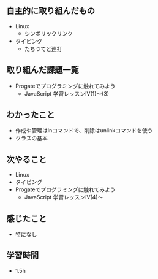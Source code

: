 ## 自主的に取り組んだもの
- Linux
     - シンボリックリンク
- タイピング
     - たちつてと連打

## 取り組んだ課題一覧
- Progateでプログラミングに触れてみよう
     - JavaScript 学習レッスンIV(1)〜(3)

## わかったこと
- 作成や管理はlnコマンドで、削除はunlinkコマンドを使う
- クラスの基本

## 次やること
- Linux
- タイピング
- Progateでプログラミングに触れてみよう
     - JavaScript 学習レッスンIV(4)〜

## 感じたこと
- 特になし

## 学習時間
- 1.5h